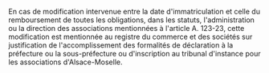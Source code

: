 
  
En cas de modification intervenue entre la date d'immatriculation et celle du remboursement de toutes les obligations, dans les statuts, l'administration ou la direction des associations mentionnées à l'article A. 123-23, cette modification est mentionnée au registre du commerce et des sociétés sur justification de l'accomplissement des formalités de déclaration à la préfecture ou la sous-préfecture ou d'inscription au tribunal d'instance pour les associations d'Alsace-Moselle.

